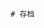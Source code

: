                                                        # 存档
                                                       
